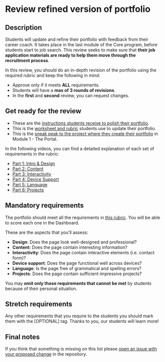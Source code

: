 # Review refined version of portfolio

## Description

Students will update and refine their portfolio with feedback from their career coach. It takes place in the last module of the Core program, before students start to job search. This review seeks to make sure that **their job application materials are ready to help them move through the recruitment process**.

In this review, you should do an in-depth revision of the portfolio using the required rubric and keep the following in mind:

- Approve only if it meets **ALL** requirements.
- Students will have a **max of 3 rounds of revisions**.
- In the **first** and **second** review, you can request changes.

## Get ready for the review

- These are the [instructions students receive to polish their portfolio](https://github.com/matovu-farid/curriculum-professional-skills/blob/main/job-search/JSR-update-and-polish-your-portfolio.md).
- This is the [worksheet and rubric](https://docs.google.com/document/d/1QCI3eNjdXghP_ZjNVmUZq0DO9hKovbbRp2FsAWdVVuU/edit#) students use to update their portfolio.
- This is the [sneak peak to the project where they create their portfolio](https://github.com/microverseinc/curriculum-html-css/blob/main/portfolio/sneak_peek.md) in Module 1 - The Portal.

In the following videos, you can find a detailed explanation of each set of requirements in the rubric:

- [Part 1: Intro & Design](https://www.loom.com/share/a0ab6fc5cb46459db6adc5401f182c34)
- [Part 2: Content](https://www.loom.com/share/c48e7a96105d48d18023e57f728af9a4)
- [Part 3: Interactivity](https://www.loom.com/share/6594089c064c401bbedfcf39d39d2425)
- [Part 4: Device Support](https://www.loom.com/share/36be760520eb4949a5acccbad804e542)
- [Part 5: Language](https://www.loom.com/share/0f839d85c16e45eebc9c7e9de1c2f9a3)
- [Part 6: Projects](https://www.loom.com/share/9e52e9ab36864bf2ba72ebd7515df681)

## Mandatory requirements

The portfolio should meet all the requirements in [this rubric](https://docs.google.com/document/d/1Id1y_YWkFFdALn4CSoZziBGrI-0JzSzWFH-brI76omc/). You will be able to score each one in the Dashboard.

These are the aspects that you'll assess:

- **Design**: Does the page look well-designed and professional?
- **Content**: Does the page contain interesting information?
- **Interactivity**: Does the page contain interactive elements (i.e. contact form)?
- **Device support**: Does the page functional well across devices?
- **Language**: Is the page free of grammatical and spelling errors?
- **Projects**: Does the page contain sufficient impressive projects?

You may **omit only those requirements that cannot be met** by students because of their personal situation.

## Stretch requirements

Any other requirements that you require to the students you should mark them with the [OPTIONAL] tag. Thanks to you, our students will learn more!

## Final notes

If you think that something is missing on this list please [open an issue with your proposed change](https://github.com/microverseinc/curriculum-transversal-skills/blob/main/git-github/articles/open_issue.md) in the repository.
